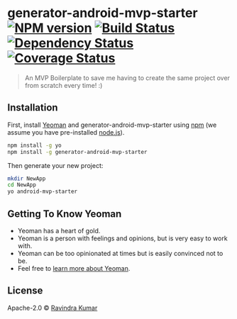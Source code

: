 # generator-android-mvp-starter [![NPM version][npm-image]][npm-url] [![Build Status][travis-image]][travis-url] [![Dependency Status][daviddm-image]][daviddm-url] [![Coverage Status](coveralls-image)](coveralls-url)
> An MVP Boilerplate to save me having to create the same project over from scratch every time! :)

## Installation

First, install [Yeoman](http://yeoman.io) and generator-android-mvp-starter using [npm](https://www.npmjs.com/) (we assume you have pre-installed [node.js](https://nodejs.org/)).

```bash
npm install -g yo
npm install -g generator-android-mvp-starter
```

Then generate your new project:

```bash
mkdir NewApp
cd NewApp
yo android-mvp-starter
```

## Getting To Know Yeoman

 * Yeoman has a heart of gold.
 * Yeoman is a person with feelings and opinions, but is very easy to work with.
 * Yeoman can be too opinionated at times but is easily convinced not to be.
 * Feel free to [learn more about Yeoman](http://yeoman.io/).

## License

Apache-2.0 © [Ravindra Kumar](https://github.com/ravidsrk/)

[npm-image]: https://badge.fury.io/js/generator-android-mvp-starter.svg
[npm-url]: https://npmjs.org/package/generator-android-mvp-starter
[travis-image]: https://travis-ci.org/androidstarter/generator-android-mvp-starter.svg?branch=master
[travis-url]: https://travis-ci.org/androidstarter/generator-android-mvp-starter
[daviddm-image]: https://david-dm.org/androidstarter/generator-android-mvp-starter.svg?theme=shields.io
[daviddm-url]: https://david-dm.org/androidstarter/generator-android-mvp-starter
[coveralls-image]: https://coveralls.io/repos/github/androidstarter/generator-android-mvp-starter/badge.svg?branch=master
[coveralls-url]: https://coveralls.io/github/androidstarter/generator-android-mvp-starter?branch=master
